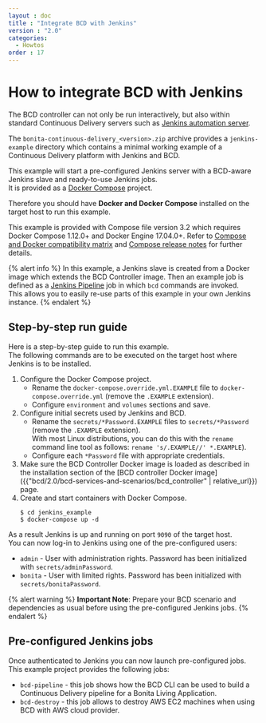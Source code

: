 ```yaml
---
layout : doc
title : "Integrate BCD with Jenkins"
version : "2.0"
categories:
  - Howtos
order : 17
---
```

# How to integrate BCD with Jenkins

The BCD controller can not only be run interactively, but also within standard Continuous Delivery servers such as [Jenkins automation server](https://jenkins.io/).

The `bonita-continuous-delivery_<version>.zip` archive provides a `jenkins-example` directory which contains a minimal working example of a Continuous Delivery platform with Jenkins and BCD.

This example will start a pre-configured Jenkins server with a BCD-aware Jenkins slave and ready-to-use Jenkins jobs.  
It is provided as a [Docker Compose](https://docs.docker.com/compose/) project.

Therefore you should have **Docker and Docker Compose** installed on the target host to run this example.

This example is provided with Compose file version 3.2 which requires Docker Compose 1.12.0+ and Docker Engine 17.04.0+. Refer to [Compose and Docker compatibility matrix](https://docs.docker.com/compose/compose-file/#compose-and-docker-compatibility-matrix) and [Compose release notes](https://docs.docker.com/release-notes/docker-compose/) for further details.

{% alert info %}
In this example, a Jenkins slave is created from a Docker image which extends the BCD Controller image. Then an example job is defined as a [Jenkins Pipeline](https://jenkins.io/doc/book/pipeline/) job in which `bcd` commands are invoked.  
This allows you to easily re-use parts of this example in your own Jenkins instance.
{% endalert %}

## Step-by-step run guide

Here is a step-by-step guide to run this example.  
The following commands are to be executed on the target host where Jenkins is to be installed.

1.  Configure the Docker Compose project.
    *   Rename the `docker-compose.override.yml.EXAMPLE` file to `docker-compose.override.yml` (remove the `.EXAMPLE` extension).
    *   Configure `environment` and `volumes` sections and save.
2.  Configure initial secrets used by Jenkins and BCD.
    *   Rename the `secrets/*Password.EXAMPLE` files to `secrets/*Password` (remove the `.EXAMPLE` extension).  
        With most Linux distributions, you can do this with the `rename` command line tool as follows: `rename 's/.EXAMPLE//' *.EXAMPLE`).
    *   Configure each `*Password` file with appropriate credentials.
3.  Make sure the BCD Controller Docker image is loaded as described in the installation section of the [BCD controller Docker image]({{"bcd/2.0/bcd-services-and-scenarios/bcd_controller" | relative_url}}) page.
4.  Create and start containers with Docker Compose.
    ```
    $ cd jenkins_example
    $ docker-compose up -d
    ```

As a result Jenkins is up and running on port `9090` of the target host.  
You can now log-in to Jenkins using one of the pre-configured users:

*   `admin` - User with administration rights. Password has been initialized with `secrets/adminPassword`.
*   `bonita` - User with limited rights. Password has been initialized with `secrets/bonitaPassword`.

{% alert warning %}
**Important Note**: Prepare your BCD scenario and dependencies as usual before using the pre-configured Jenkins jobs.
{% endalert %}

## Pre-configured Jenkins jobs

Once authenticated to Jenkins you can now launch pre-configured jobs.  
This example project provides the following jobs:

*   `bcd-pipeline` - this job shows how the BCD CLI can be used to build a Continuous Delivery pipeline for a Bonita Living Application.
*   `bcd-destroy` - this job allows to destroy AWS EC2 machines when using BCD with AWS cloud provider.

